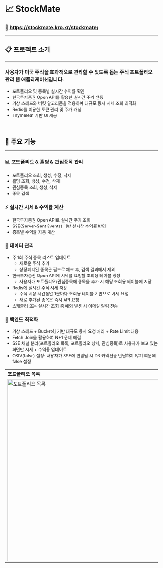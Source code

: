# 📈 **StockMate**
### 🔗 https://stockmate.kro.kr/stockmate/ 

---

## 📋 **프로젝트 소개**

---
### 사용자가 미국 주식을 효과적으로 관리할 수 있도록 돕는 주식 포트폴리오 관리 웹 애플리케이션입니다.
- 포트폴리오 및 종목별 실시간 수익률 확인
- 한국투자증권 Open API를 활용한 실시간 주가 연동
- 가상 스레드와 버킷 알고리즘을 적용하여 대규모 동시 시세 조회 최적화
- Redis를 이용한 토큰 관리 및 주가 캐싱 
- Thymeleaf 기반 UI 제공

<br>

## 📌 주요 기능

---
### 📊 포트폴리오 & 홀딩 & 관심종목 관리

- 포트폴리오 조회, 생성, 수정, 삭제
- 홀딩 조회, 생성, 수정, 삭제
- 관심종목 조회, 생성, 삭제
- 종목 검색

### ⚡ 실시간 시세 & 수익률 계산

- 한국투자증권 Open API로 실시간 주가 조회
- SSE(Server-Sent Events) 기반 실시간 수익률 반영
- 종목별 수익률 자동 계산

### 📀 데이터 관리

- 주 1회 주식 종목 리스트 업데이트
    - 새로운 주식 추가
    - 상장폐지된 종목은 필드로 체크 후, 검색 결과에서 제외
- 한국투자증권 Open API에 시세를 요청할 조회용 테이블 생성
  - 사용자가 포트폴리오/관심종목에 종목을 추가 시 해당 조회용 테이블에 저장
- Redis에 실시간 주식 시세 저장
  - 주식 시장 시간동안 1분마다 조회용 테이블 기반으로 시세 요청
  - 새로 추가된 종목은 즉시 API 요청
- 스케줄러 또는 실시간 조회 중 예외 발생 시 이메일 알림 전송

### 🚀 백엔드 최적화

- 가상 스레드 + Bucket4j 기반 대규모 동시 요청 처리 + Rate Limit 대응
- Fetch Join을 활용하여 N+1 문제 해결
- SSE 채널 분리(포트폴리오 목록, 포트폴리오 상세, 관심종목)로 사용자가 보고 있는 화면만 시세 + 수익률 업데이트
- OSIV(false) 설정: 사용자가 SSE에 연결될 시 DB 커넥션을 반납하지 않기 때문에 false 설정

<table>
  <tr>
    <td><strong>포트폴리오 목록</strong></td>
  </tr>
  <tr>
    <td><img src="https://github.com/user-attachments/assets/cd8234e8-e2a7-41b1-a6fc-ced5f7b984cd" 
     alt="포트폴리오 목록" width="600"/></td>
  </tr>
</table>




